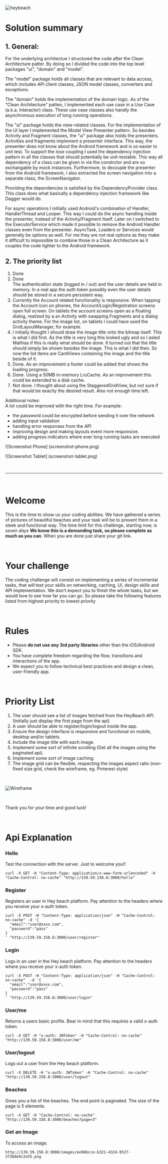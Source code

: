 ![heybeach](_assets/heybeach_header.png)

# Solution summary

## 1. General:

For the underlying architectue I structured the code after the Clean Architecture patter. By doing so I divided the code into the top level packages "ui", "domain" and "model".

The "model" package holds all classes that are relevant to data access, which includes API client classes, JSON model classes, converters and exceptions.

The "domain" holds the implementation of the domain logic. As of the "Clean Architecture" patten, I implemented each use case in a Use Case (a.k.a. Interactor) class. These use case classes also handly the asynchronous execution of long running operations.

The "ui" package holds the view-related classes. For the implementation of the UI layer I implemented the Model View Presenter pattern. So besides Activity and Fragment classes, the "ui" package also holds the presenters. Activities and fragments implement a presenter interface. This way, the presenter does not know about the Android framework and is so easier to unit test. To support the lose coupling I used the dependency injection pattern in all the classes that should potentially be unit-testable. This way all dependency of a class can be given in via the constrctor and are so exchangable by mock instances.
Furthermore, to decouple the presenter from the Android framework, I also extracted the screen navigation into a separate class, the ScreenNavigator.

Providing the dependencies is satisfied by the DependencyProvider class. This class does what basically a dependency injection framework like Dagger would do.

For async operations I initially used Android's combination of Handler, HandlerThread and Looper. This way I could do the async handling 
inside the presenter, instead of the Activity/Fragment itself. Later on I switched to the ExecutorService which made it possible to 
remove the Android Handler classes even from the presenter.
 AsyncTask, Loaders or Services would generally be options as well. For me they are not real options as they make it difficult to 
 impossible to combine those in a Clean Architecture as it couples the code tighter to the Android framework. 

## 2. The priority list

1. Done
2. Done
   <br>
   The authentication state (logged in / out) and the user details are held in memory. In a real app the auth token possibly even the 
   user details should be stored in a secure persistent way.
3. Currently the Account related functionality is responsive. When tapping the Account icon on phones, the Account/Login/Registration 
screens open full screen. On tablets the account screens open as a floating dialog, realized by a an Activity with swapping Fragments and a 
dialog activity theme. For the image list, on tablets I could have used the GridLayoutManager, for example.
4. I initially thought I should draw the image title onto the bitmap itself. This is what I did first. As the title is very long this 
looked ugly and so I asled Mathias if this is really what should be done. It turned out that the title should simply be shown besides the
 image. This is what I did then. So now the list items are CardViews containing the image and the title beside of it.
5. Done. As an improvement a footer could be added that shows the loading progress.
6. Done. Using a 50MB in-memory LruCache. As an improvement this could be extended to a disk cache.
7. Not done. I thought about using the StaggeredGridView, but not sure if that would be exactly the desired result. Also not enough time 
left.

Additional notes:
<br/>
A lot could be improved with the right time. For example:

- the password could be encrypted before sending it over the network
- adding input validation
- handling error responses from the API
- improving design and making layouts event more responsive.
- adding progress indicators where ever long running tasks are executed

![Screenshot Phone] (screenshot-phone.png)

![Screenshot Tablet] (screenshot-tablet.png)

<br/>

<hr/>

<br>

# Welcome
This is the time to show us your coding abilities. We have gathered a series of pictures of beautiful beaches and your
task will be to present them in a sleek and functional way.
The time limit for this challenge, starting now, is _seven days_ **We know this is a demanding task,
so please complete as much as you can**. When you are done just share your git link.

<br>

# Your challenge
The coding challenge will consist on implementing a series of incremental tasks, that will test your skills on
networking, caching, UI, design skills and API implementation. We don't expect you to finish the whole tasks,
but we would love to see how far you can go. So please take the following features listed from highest priority to lowest priority

<br>

# Rules
- Please **do not use any 3rd party libraries** other than the iOS/Android SDK.
- You have complete freedom regarding the flow, transitions and interactions of the app.
- We expect you to follow technical best practices and design a clean, user-friendly app.
<br>

# Priority List
1. The user should see a list of images fetched from the HeyBeach API. (Initially just display the first page from the api)
2. A user should be able to register/login/logout inside the app.
3. Ensure the design interface is responsive and functional on mobile, desktop and/or tablets.
4. Include the image title with each image.
5. Implement some sort of infinite scrolling (Get all the images using the paginated api).
6. Implement some sort of image caching.
7. The image grid can be flexible, respecting the images aspect ratio (non-fixed size grid, check the wireframe, eg. Pinterest style)

<br>

![Wireframe](_assets/wireframe.png)

<br>

Thank you for your time and good luck!

<br>


# Api Explanation

### Hello

Test the connection with the server. Just to welcome you!!

```
curl -X GET -H "Content-Type: application/x-www-form-urlencoded" -H "Cache-Control: no-cache" "http://139.59.158.8:3000/hello"
```

### Register

Registers an user in Hey beach platform. Pay attention to the headers where you receive your x-auth token.

```
curl -X POST -H "Content-Type: application/json" -H "Cache-Control: no-cache" -d '{
  "email":"user@xxxx.com",
  "password":"pass"
}
' "http://139.59.158.8:3000/user/register"
```


### Login

Logs in an user in the Hey beach platform. Pay attention to the headers where you receive your x-auth token.

```
curl -X POST -H "Content-Type: application/json" -H "Cache-Control: no-cache"  -d '{
  "email":"user@xxxx.com",
  "password":"pass"
}
' "http://139.59.158.8:3000/user/login"
```

### User/me

Returns a users basic profile. Bear in mind that this requires a valid x-auth token.  

```
curl -X GET -H "x-auth: JWToken" -H "Cache-Control: no-cache" "http://139.59.158.8:3000/user/me"
```

### User/logout

Logs out a user from the Hey beach platform.

```
curl -X DELETE -H "x-auth: JWToken" -H "Cache-Control: no-cache" "http://139.59.158.8:3000/user/logout"
```

### Beaches

Gives you a list of the beaches. The end point is paginated. The size of the page is 5 elements.

```
curl -X GET -H "Cache-Control: no-cache" "http://139.59.158.8:3000/beaches?page=3"
```

### Get an Image

To access an image.

```
http://139.59.158.8:3000/images/ee98bcce-b321-4324-9527-373b8e9c2e55.png
```
